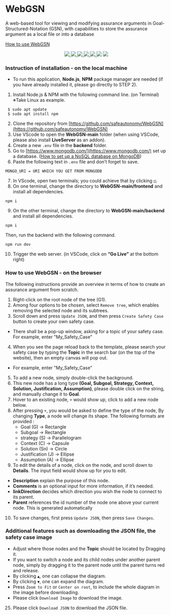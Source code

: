 # WebGSN

A web-based tool for viewing and modifying assurance arguments in Goal-Structured-Notation (GSN), with capabilities to store the assurance argument as a local file or into a database

[How to use WebGSN](https://www.youtube.com/watch?v=CIrv9jM2jyo)

<div id="badges" align="center">
  <a href="https://nodejs.org/en">
    <img src="https://img.shields.io/badge/Node%20js-339933?style=for-the-badge&logo=nodedotjs&logoColor=white"/>
  </a>
  <a href="https://docs.npmjs.com/downloading-and-installing-node-js-and-npm">
    <img src="https://img.shields.io/badge/npm-CB3837?style=for-the-badge&logo=npm&logoColor=white"/>
  </a>
  <a href="https://gojs.net/latest/learn/graphObject.html">
  <img src="https://img.shields.io/badge/Go%20%20%20GoJs-004880?style=for-the-badge&logo=&logoColor=white">
  </a>
  <a href="https://www.mongodb.com/">
  <img src="https://img.shields.io/badge/MongoDB-4EA94B?style=for-the-badge&logo=mongodb&logoColor=white">
  </a>
  <a href="https://code.visualstudio.com/download">
  <img src="https://img.shields.io/badge/VSCode-0078D4?style=for-the-badge&logo=visual%20studio%20code&logoColor=white">
  </a>
  <img src="https://img.shields.io/badge/JavaScript-323330?style=for-the-badge&logo=javascript&logoColor=F7DF1E">
  <img src="https://img.shields.io/badge/json-5E5C5C?style=for-the-badge&logo=json&logoColor=white">
</div>

### Instruction of installation - on the local machine

* To run this application, **Node.js**, **NPM** package manager are needed (if you have already installed it, please go directly to STEP 2).

1. Install Node.js & NPM with the following command line. (on Terminal) ※Take Linux as example.
```
 $ sudo apt update 
 $ sudo apt install npm
```
2. Clone the repository from  [https://github.com/safeautonomy/WebGSN](https://github.com/safeautonomy/WebGSN)
3. Use VScode to open the **WebGSN-main** folder (when using VSCode, please also install **LiveServer** as an addon).
4. Create a new `.env` file in the **backend** folder.
5. Go to  [https://www.mongodb.com/](https://www.mongodb.com/) set up a database. ([How to set up a NoSQL database on MongoDB](https://docs.google.com/document/d/11Wooh6Nf2jHi10lps3vu3Pq9hC1Gk0q6F0uIBte0Uj8/edit?usp=drive_link))
6. Paste the following text in `.env` file and don’t forget to save.
```
MONGO_URI = URI WHICH YOU GET FROM MONGODB
```
7. In VScode, open two terminals; you could achieve that by clicking ` ◫ `.
8. On one terminal, change the directory to **WebGSN-main/frontend** and install all dependencies.
```
npm i
```
9. On the other terminal, change the directory to **WebGSN-main/backend** and install all dependencies.
```
npm i
```
  Then, run the backend with the following command.
```
npm run dev
```
10. Trigger the web server. (in VSCode, click on **“Go Live”** at the bottom right)

### How to use WebGSN - on the browser

The following instructions provide an overview in terms of how to create an assurance argument from scratch. 

1. Right-click on the root node of the tree (G1).
2. Among four options to be chosen, select `Remove tree`, which enables removing the selected node and its subtrees.
3. Scroll down and press `Update JSON`, and then press `Create Safety Case` button to create your own safety case.
  * There shall be a pop-up window, asking for a topic of your safety case. For example, enter "My_Safety_Case"
4. When you see the page reload back to the template, please search your safety case by typing the **Topic** in the search bar (on the top of the website), then an empty canvas will pop out. 
  * For example, enter "My_Safety_Case"
5. To add a new node, simply double-click the background.
6. This new node has a long type **(Goal, Subgoal, Strategy, Context, Solution, Justification, Assumption)**, please double click on the string, and manually change it to **Goal**. 
7. Hover to an existing node, ` + ` would show up, click to add a new node below. 
8. After pressing ` + `, you would be asked to define the type of the node, By changing **Type**, a node will change its shape. The following formats are provided :
   * Goal (G)  → Rectangle
   * Subgoal → Rectangle
   * strategy (S) → Parallelogram
   * Context (C) → Capsule
   * Solution (Sn) → Circle
   * Justification (J) → Ellipse
   * Assumption (A) → Ellipse
9. To edit the details of a node, click on the node, and scroll down to **Details**. The input field would show up for you to edit.
  * **Description** explain the purpose of this node.
  * **Comments** is an optional input for more information, if it’s needed.
  * **linkDirection** decides which direction you wish the node to connect to its parent. 
  * **Parent** references the id number of the node one above your current node. This is generated automatically
10. To save changes, first press `Update JSON`, then press  `Save Changes`. 

### Additional features such as downloading the JSON file, the safety case image
* Adjust where those nodes and the **Topic** should be located by Dragging it.
* If you want to switch a node and its child nodes under another parent node, simply by dragging it to the parent node until the parent turns red and release. 
* By clicking ` ▲ `, one can collapse the diagram.
* By clicking ` ▼ `, one can expand the diagram.
* Press `Zoom to Fit` or `Center on root`, to include the whole diagram in the image before downloading.
* Please click `Download Image` to download the image.
25. Please click `Download JSON` to download the JSON file.
